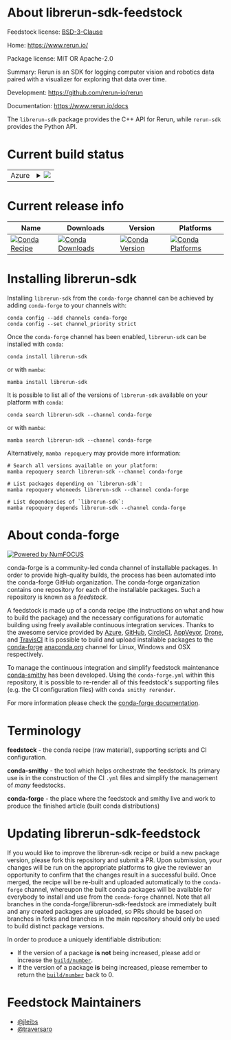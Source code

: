 About librerun-sdk-feedstock
============================

Feedstock license: [BSD-3-Clause](https://github.com/conda-forge/librerun-sdk-feedstock/blob/main/LICENSE.txt)

Home: https://www.rerun.io/

Package license: MIT OR Apache-2.0

Summary: Rerun is an SDK for logging computer vision and robotics data paired with a visualizer for exploring that data over time.

Development: https://github.com/rerun-io/rerun

Documentation: https://www.rerun.io/docs

The `librerun-sdk` package provides the C++ API for Rerun, while `rerun-sdk` provides the Python API.


Current build status
====================


<table>
    
  <tr>
    <td>Azure</td>
    <td>
      <details>
        <summary>
          <a href="https://dev.azure.com/conda-forge/feedstock-builds/_build/latest?definitionId=21888&branchName=main">
            <img src="https://dev.azure.com/conda-forge/feedstock-builds/_apis/build/status/librerun-sdk-feedstock?branchName=main">
          </a>
        </summary>
        <table>
          <thead><tr><th>Variant</th><th>Status</th></tr></thead>
          <tbody><tr>
              <td>linux_64_libarrow13</td>
              <td>
                <a href="https://dev.azure.com/conda-forge/feedstock-builds/_build/latest?definitionId=21888&branchName=main">
                  <img src="https://dev.azure.com/conda-forge/feedstock-builds/_apis/build/status/librerun-sdk-feedstock?branchName=main&jobName=linux&configuration=linux%20linux_64_libarrow13" alt="variant">
                </a>
              </td>
            </tr><tr>
              <td>linux_64_libarrow14</td>
              <td>
                <a href="https://dev.azure.com/conda-forge/feedstock-builds/_build/latest?definitionId=21888&branchName=main">
                  <img src="https://dev.azure.com/conda-forge/feedstock-builds/_apis/build/status/librerun-sdk-feedstock?branchName=main&jobName=linux&configuration=linux%20linux_64_libarrow14" alt="variant">
                </a>
              </td>
            </tr><tr>
              <td>linux_64_libarrow15</td>
              <td>
                <a href="https://dev.azure.com/conda-forge/feedstock-builds/_build/latest?definitionId=21888&branchName=main">
                  <img src="https://dev.azure.com/conda-forge/feedstock-builds/_apis/build/status/librerun-sdk-feedstock?branchName=main&jobName=linux&configuration=linux%20linux_64_libarrow15" alt="variant">
                </a>
              </td>
            </tr><tr>
              <td>linux_64_libarrow16</td>
              <td>
                <a href="https://dev.azure.com/conda-forge/feedstock-builds/_build/latest?definitionId=21888&branchName=main">
                  <img src="https://dev.azure.com/conda-forge/feedstock-builds/_apis/build/status/librerun-sdk-feedstock?branchName=main&jobName=linux&configuration=linux%20linux_64_libarrow16" alt="variant">
                </a>
              </td>
            </tr><tr>
              <td>linux_aarch64_libarrow13</td>
              <td>
                <a href="https://dev.azure.com/conda-forge/feedstock-builds/_build/latest?definitionId=21888&branchName=main">
                  <img src="https://dev.azure.com/conda-forge/feedstock-builds/_apis/build/status/librerun-sdk-feedstock?branchName=main&jobName=linux&configuration=linux%20linux_aarch64_libarrow13" alt="variant">
                </a>
              </td>
            </tr><tr>
              <td>linux_aarch64_libarrow14</td>
              <td>
                <a href="https://dev.azure.com/conda-forge/feedstock-builds/_build/latest?definitionId=21888&branchName=main">
                  <img src="https://dev.azure.com/conda-forge/feedstock-builds/_apis/build/status/librerun-sdk-feedstock?branchName=main&jobName=linux&configuration=linux%20linux_aarch64_libarrow14" alt="variant">
                </a>
              </td>
            </tr><tr>
              <td>linux_aarch64_libarrow15</td>
              <td>
                <a href="https://dev.azure.com/conda-forge/feedstock-builds/_build/latest?definitionId=21888&branchName=main">
                  <img src="https://dev.azure.com/conda-forge/feedstock-builds/_apis/build/status/librerun-sdk-feedstock?branchName=main&jobName=linux&configuration=linux%20linux_aarch64_libarrow15" alt="variant">
                </a>
              </td>
            </tr><tr>
              <td>linux_aarch64_libarrow16</td>
              <td>
                <a href="https://dev.azure.com/conda-forge/feedstock-builds/_build/latest?definitionId=21888&branchName=main">
                  <img src="https://dev.azure.com/conda-forge/feedstock-builds/_apis/build/status/librerun-sdk-feedstock?branchName=main&jobName=linux&configuration=linux%20linux_aarch64_libarrow16" alt="variant">
                </a>
              </td>
            </tr><tr>
              <td>linux_ppc64le_libarrow13</td>
              <td>
                <a href="https://dev.azure.com/conda-forge/feedstock-builds/_build/latest?definitionId=21888&branchName=main">
                  <img src="https://dev.azure.com/conda-forge/feedstock-builds/_apis/build/status/librerun-sdk-feedstock?branchName=main&jobName=linux&configuration=linux%20linux_ppc64le_libarrow13" alt="variant">
                </a>
              </td>
            </tr><tr>
              <td>linux_ppc64le_libarrow14</td>
              <td>
                <a href="https://dev.azure.com/conda-forge/feedstock-builds/_build/latest?definitionId=21888&branchName=main">
                  <img src="https://dev.azure.com/conda-forge/feedstock-builds/_apis/build/status/librerun-sdk-feedstock?branchName=main&jobName=linux&configuration=linux%20linux_ppc64le_libarrow14" alt="variant">
                </a>
              </td>
            </tr><tr>
              <td>linux_ppc64le_libarrow15</td>
              <td>
                <a href="https://dev.azure.com/conda-forge/feedstock-builds/_build/latest?definitionId=21888&branchName=main">
                  <img src="https://dev.azure.com/conda-forge/feedstock-builds/_apis/build/status/librerun-sdk-feedstock?branchName=main&jobName=linux&configuration=linux%20linux_ppc64le_libarrow15" alt="variant">
                </a>
              </td>
            </tr><tr>
              <td>linux_ppc64le_libarrow16</td>
              <td>
                <a href="https://dev.azure.com/conda-forge/feedstock-builds/_build/latest?definitionId=21888&branchName=main">
                  <img src="https://dev.azure.com/conda-forge/feedstock-builds/_apis/build/status/librerun-sdk-feedstock?branchName=main&jobName=linux&configuration=linux%20linux_ppc64le_libarrow16" alt="variant">
                </a>
              </td>
            </tr><tr>
              <td>osx_64_libarrow13</td>
              <td>
                <a href="https://dev.azure.com/conda-forge/feedstock-builds/_build/latest?definitionId=21888&branchName=main">
                  <img src="https://dev.azure.com/conda-forge/feedstock-builds/_apis/build/status/librerun-sdk-feedstock?branchName=main&jobName=osx&configuration=osx%20osx_64_libarrow13" alt="variant">
                </a>
              </td>
            </tr><tr>
              <td>osx_64_libarrow14</td>
              <td>
                <a href="https://dev.azure.com/conda-forge/feedstock-builds/_build/latest?definitionId=21888&branchName=main">
                  <img src="https://dev.azure.com/conda-forge/feedstock-builds/_apis/build/status/librerun-sdk-feedstock?branchName=main&jobName=osx&configuration=osx%20osx_64_libarrow14" alt="variant">
                </a>
              </td>
            </tr><tr>
              <td>osx_64_libarrow15</td>
              <td>
                <a href="https://dev.azure.com/conda-forge/feedstock-builds/_build/latest?definitionId=21888&branchName=main">
                  <img src="https://dev.azure.com/conda-forge/feedstock-builds/_apis/build/status/librerun-sdk-feedstock?branchName=main&jobName=osx&configuration=osx%20osx_64_libarrow15" alt="variant">
                </a>
              </td>
            </tr><tr>
              <td>osx_64_libarrow16</td>
              <td>
                <a href="https://dev.azure.com/conda-forge/feedstock-builds/_build/latest?definitionId=21888&branchName=main">
                  <img src="https://dev.azure.com/conda-forge/feedstock-builds/_apis/build/status/librerun-sdk-feedstock?branchName=main&jobName=osx&configuration=osx%20osx_64_libarrow16" alt="variant">
                </a>
              </td>
            </tr><tr>
              <td>osx_arm64_libarrow13</td>
              <td>
                <a href="https://dev.azure.com/conda-forge/feedstock-builds/_build/latest?definitionId=21888&branchName=main">
                  <img src="https://dev.azure.com/conda-forge/feedstock-builds/_apis/build/status/librerun-sdk-feedstock?branchName=main&jobName=osx&configuration=osx%20osx_arm64_libarrow13" alt="variant">
                </a>
              </td>
            </tr><tr>
              <td>osx_arm64_libarrow14</td>
              <td>
                <a href="https://dev.azure.com/conda-forge/feedstock-builds/_build/latest?definitionId=21888&branchName=main">
                  <img src="https://dev.azure.com/conda-forge/feedstock-builds/_apis/build/status/librerun-sdk-feedstock?branchName=main&jobName=osx&configuration=osx%20osx_arm64_libarrow14" alt="variant">
                </a>
              </td>
            </tr><tr>
              <td>osx_arm64_libarrow15</td>
              <td>
                <a href="https://dev.azure.com/conda-forge/feedstock-builds/_build/latest?definitionId=21888&branchName=main">
                  <img src="https://dev.azure.com/conda-forge/feedstock-builds/_apis/build/status/librerun-sdk-feedstock?branchName=main&jobName=osx&configuration=osx%20osx_arm64_libarrow15" alt="variant">
                </a>
              </td>
            </tr><tr>
              <td>osx_arm64_libarrow16</td>
              <td>
                <a href="https://dev.azure.com/conda-forge/feedstock-builds/_build/latest?definitionId=21888&branchName=main">
                  <img src="https://dev.azure.com/conda-forge/feedstock-builds/_apis/build/status/librerun-sdk-feedstock?branchName=main&jobName=osx&configuration=osx%20osx_arm64_libarrow16" alt="variant">
                </a>
              </td>
            </tr><tr>
              <td>win_64_libarrow13</td>
              <td>
                <a href="https://dev.azure.com/conda-forge/feedstock-builds/_build/latest?definitionId=21888&branchName=main">
                  <img src="https://dev.azure.com/conda-forge/feedstock-builds/_apis/build/status/librerun-sdk-feedstock?branchName=main&jobName=win&configuration=win%20win_64_libarrow13" alt="variant">
                </a>
              </td>
            </tr><tr>
              <td>win_64_libarrow14</td>
              <td>
                <a href="https://dev.azure.com/conda-forge/feedstock-builds/_build/latest?definitionId=21888&branchName=main">
                  <img src="https://dev.azure.com/conda-forge/feedstock-builds/_apis/build/status/librerun-sdk-feedstock?branchName=main&jobName=win&configuration=win%20win_64_libarrow14" alt="variant">
                </a>
              </td>
            </tr><tr>
              <td>win_64_libarrow15</td>
              <td>
                <a href="https://dev.azure.com/conda-forge/feedstock-builds/_build/latest?definitionId=21888&branchName=main">
                  <img src="https://dev.azure.com/conda-forge/feedstock-builds/_apis/build/status/librerun-sdk-feedstock?branchName=main&jobName=win&configuration=win%20win_64_libarrow15" alt="variant">
                </a>
              </td>
            </tr><tr>
              <td>win_64_libarrow16</td>
              <td>
                <a href="https://dev.azure.com/conda-forge/feedstock-builds/_build/latest?definitionId=21888&branchName=main">
                  <img src="https://dev.azure.com/conda-forge/feedstock-builds/_apis/build/status/librerun-sdk-feedstock?branchName=main&jobName=win&configuration=win%20win_64_libarrow16" alt="variant">
                </a>
              </td>
            </tr>
          </tbody>
        </table>
      </details>
    </td>
  </tr>
</table>

Current release info
====================

| Name | Downloads | Version | Platforms |
| --- | --- | --- | --- |
| [![Conda Recipe](https://img.shields.io/badge/recipe-librerun--sdk-green.svg)](https://anaconda.org/conda-forge/librerun-sdk) | [![Conda Downloads](https://img.shields.io/conda/dn/conda-forge/librerun-sdk.svg)](https://anaconda.org/conda-forge/librerun-sdk) | [![Conda Version](https://img.shields.io/conda/vn/conda-forge/librerun-sdk.svg)](https://anaconda.org/conda-forge/librerun-sdk) | [![Conda Platforms](https://img.shields.io/conda/pn/conda-forge/librerun-sdk.svg)](https://anaconda.org/conda-forge/librerun-sdk) |

Installing librerun-sdk
=======================

Installing `librerun-sdk` from the `conda-forge` channel can be achieved by adding `conda-forge` to your channels with:

```
conda config --add channels conda-forge
conda config --set channel_priority strict
```

Once the `conda-forge` channel has been enabled, `librerun-sdk` can be installed with `conda`:

```
conda install librerun-sdk
```

or with `mamba`:

```
mamba install librerun-sdk
```

It is possible to list all of the versions of `librerun-sdk` available on your platform with `conda`:

```
conda search librerun-sdk --channel conda-forge
```

or with `mamba`:

```
mamba search librerun-sdk --channel conda-forge
```

Alternatively, `mamba repoquery` may provide more information:

```
# Search all versions available on your platform:
mamba repoquery search librerun-sdk --channel conda-forge

# List packages depending on `librerun-sdk`:
mamba repoquery whoneeds librerun-sdk --channel conda-forge

# List dependencies of `librerun-sdk`:
mamba repoquery depends librerun-sdk --channel conda-forge
```


About conda-forge
=================

[![Powered by
NumFOCUS](https://img.shields.io/badge/powered%20by-NumFOCUS-orange.svg?style=flat&colorA=E1523D&colorB=007D8A)](https://numfocus.org)

conda-forge is a community-led conda channel of installable packages.
In order to provide high-quality builds, the process has been automated into the
conda-forge GitHub organization. The conda-forge organization contains one repository
for each of the installable packages. Such a repository is known as a *feedstock*.

A feedstock is made up of a conda recipe (the instructions on what and how to build
the package) and the necessary configurations for automatic building using freely
available continuous integration services. Thanks to the awesome service provided by
[Azure](https://azure.microsoft.com/en-us/services/devops/), [GitHub](https://github.com/),
[CircleCI](https://circleci.com/), [AppVeyor](https://www.appveyor.com/),
[Drone](https://cloud.drone.io/welcome), and [TravisCI](https://travis-ci.com/)
it is possible to build and upload installable packages to the
[conda-forge](https://anaconda.org/conda-forge) [anaconda.org](https://anaconda.org/)
channel for Linux, Windows and OSX respectively.

To manage the continuous integration and simplify feedstock maintenance
[conda-smithy](https://github.com/conda-forge/conda-smithy) has been developed.
Using the ``conda-forge.yml`` within this repository, it is possible to re-render all of
this feedstock's supporting files (e.g. the CI configuration files) with ``conda smithy rerender``.

For more information please check the [conda-forge documentation](https://conda-forge.org/docs/).

Terminology
===========

**feedstock** - the conda recipe (raw material), supporting scripts and CI configuration.

**conda-smithy** - the tool which helps orchestrate the feedstock.
                   Its primary use is in the construction of the CI ``.yml`` files
                   and simplify the management of *many* feedstocks.

**conda-forge** - the place where the feedstock and smithy live and work to
                  produce the finished article (built conda distributions)


Updating librerun-sdk-feedstock
===============================

If you would like to improve the librerun-sdk recipe or build a new
package version, please fork this repository and submit a PR. Upon submission,
your changes will be run on the appropriate platforms to give the reviewer an
opportunity to confirm that the changes result in a successful build. Once
merged, the recipe will be re-built and uploaded automatically to the
`conda-forge` channel, whereupon the built conda packages will be available for
everybody to install and use from the `conda-forge` channel.
Note that all branches in the conda-forge/librerun-sdk-feedstock are
immediately built and any created packages are uploaded, so PRs should be based
on branches in forks and branches in the main repository should only be used to
build distinct package versions.

In order to produce a uniquely identifiable distribution:
 * If the version of a package **is not** being increased, please add or increase
   the [``build/number``](https://docs.conda.io/projects/conda-build/en/latest/resources/define-metadata.html#build-number-and-string).
 * If the version of a package **is** being increased, please remember to return
   the [``build/number``](https://docs.conda.io/projects/conda-build/en/latest/resources/define-metadata.html#build-number-and-string)
   back to 0.

Feedstock Maintainers
=====================

* [@jleibs](https://github.com/jleibs/)
* [@traversaro](https://github.com/traversaro/)

